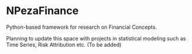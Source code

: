 # NPezaFinance
Python-based framework for research on Financial Concepts.

Planning to update this space with projects in statistical modeling  such as Time Series, Risk Attribution etc.
(To be added)
